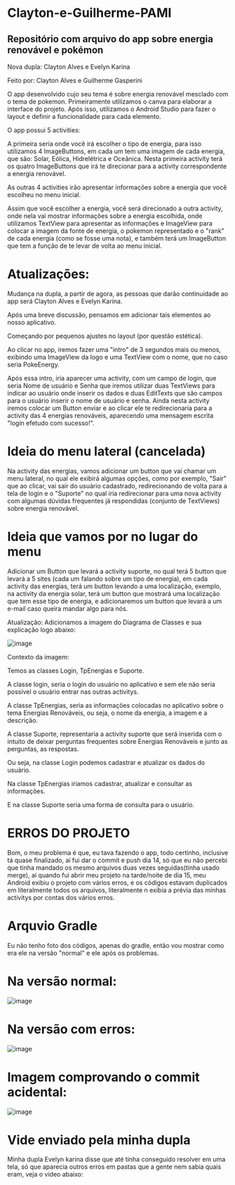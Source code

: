 # Clayton-e-Guilherme-PAMI
## Repositório com arquivo do app sobre energia renovável e pokémon

Nova dupla: Clayton Alves e Evelyn Karina

Feito por: Clayton Alves e Guilherme Gasperini

O app desenvolvido cujo seu tema é sobre energia renovável mesclado com o tema de pokemon.
Primeiramente utilizamos o canva para elaborar a interface do projeto.
Após isso, utilizamos o Android Studio para fazer o layout e definir a funcionalidade para cada elemento.

O app possui 5 activities:

A primeira seria onde você irá escolher o tipo de energia, para isso utilizamos 4 ImageButtons, em cada um tem uma imagem de cada energia, que são: Solar, Eólica, Hidrelétrica e Oceânica. Nesta primeira activity terá os quatro ImageButtons que irá te direcionar para a activity correspondente a energia renovável.

As outras 4 activities irão apresentar informações sobre a energia que você escolheu no menu inicial.

Assim que você escolher a energia, você será direcionado a outra activity, onde nela vai mostrar informações sobre a energia escolhida, onde utilizamos TextView para apresentar as informações e ImageView para colocar a imagem da fonte de energia, o pokemon representado e o "rank" de cada energia (como se fosse uma nota), e também terá um ImageButton que tem a função de te levar de volta ao menu inicial.

# Atualizações:
Mudança na dupla, a partir de agora, as pessoas que darão continuidade ao app será Clayton Alves e Evelyn Karina.

Após uma breve discussão, pensamos em adicionar tais elementos ao nosso aplicativo.

Começando por pequenos ajustes no layout (por questão estética).

Ao clicar no app, iremos fazer uma "intro" de 3 segundos mais ou menos, exibindo uma ImageView da logo e uma TextView com o nome, que no caso seria PokeEnergy.

Após essa intro, iria aparecer uma activity, com um campo de login, que seria Nome de usuário e Senha que iremos utilizar duas TextViews para indicar ao usuário onde inserir os dados e duas EditTexts que são campos para o usuário inserir o nome de usuário e senha. Ainda nesta activity iremos colocar um Button enviar e ao clicar ele te  redirecionaria para a activity das 4 energias renováveis, aparecendo uma mensagem escrita "login efetudo com sucesso!".

# Ideia do menu lateral (cancelada)
Na activity das energias, vamos adicionar um button que vai chamar um menu lateral, no qual ele exibirá algumas opções, como por exemplo, "Sair" que ao clicar,  vai sair do usuário cadastrado, redirecionando de volta para a tela de login e o "Suporte" no qual iria redirecionar para uma nova activity com algumas dúvidas frequentes já respondidas (conjunto de TextViews) sobre energia renovável.

# Ideia que vamos por no lugar do menu
Adicionar um Button que levará a activity suporte, no qual terá 5 button que levará a 5 sites (cada um falando sobre um tipo de energia), em cada activity das energias, terá um button levando a uma localização, exemplo, na activity da energia solar, terá um button que mostrará uma localização que tem esse tipo de energia, e adicionaremos um button que levará a um e-mail caso queira mandar algo para nós.

Atualização:
Adicionamos a imagem do Diagrama de Classes e sua explicação logo abaixo:

![image](https://github.com/ClaytonalvesSs/Clayton-e-Guilherme-PAMI/assets/128047894/03b8c823-3109-448d-8dcf-598121899b4d)

Contexto da imagem:

Temos as classes Login, TpEnergias e Suporte. 

A classe login, seria o login do usuário no aplicativo e sem ele não seria possível o usuário entrar nas outras activitys.  

A classe TpEnergias, seria as informações colocadas no aplicativo sobre o tema Energias Renováveis, ou seja, o nome da energia, a imagem e a descrição. 

A classe Suporte, representaria a activity suporte que será inserida com o intuito de deixar perguntas frequentes sobre Energias Renováveis e junto as perguntas, as respostas. 

Ou seja, na classe Login podemos cadastrar e atualizar os dados do usuário. 

Na classe TpEnergias iriamos cadastrar, atualizar e consultar as informações. 

E na classe Suporte seria uma forma de consulta para o usuário.

# ERROS DO PROJETO 
Bom, o meu problema é que, eu tava fazendo o app, todo certinho, inclusive tá quase finalizado, aí fui dar o commit e push dia 14, só que eu não percebi que tinha mandado os mesmo arquivos duas vezes seguidas(tinha usado merge), aí quando fui abrir meu projeto na tarde/noite de dia 15, meu Android exibiu o projeto com vários erros, e os códigos estavam duplicados em literalmente todos os arquivos, literalmente n exibia a prévia das minhas activitys por contas dos vários erros.

# Arquvio Gradle
Eu não tenho foto dos códigos, apenas do gradle, então vou mostrar como era ele na versão "normal" e ele após os problemas.

# Na versão normal: 
![image](https://github.com/ClaytonalvesSs/Clayton-e-Guilherme-PAMI/assets/128047894/bb29eefd-d059-4cd8-9a1e-dd031b67d98e)

# Na versão com erros:
![image](https://github.com/ClaytonalvesSs/Clayton-e-Guilherme-PAMI/assets/128047894/294b86cd-b23c-4141-b02b-ff9dd46905a3)

# Imagem comprovando o commit acidental:
![image](https://github.com/ClaytonalvesSs/Clayton-e-Guilherme-PAMI/assets/128047894/e034d479-6077-48df-ab56-35e19c007da6)

# Vide enviado pela minha dupla
Minha dupla Evelyn karina disse que até tinha conseguido resolver em uma tela, só que aparecia outros erros em pastas que a gente nem sabia quais eram, veja o video abaixo: 

